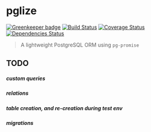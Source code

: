 # pglize

[![Greenkeeper badge](https://badges.greenkeeper.io/xiaofan2406/pglize.svg)](https://greenkeeper.io/)
[![Build Status][build-badge]][build] [![Coverage Status][coverage-badge]][coverage] [![Dependencies Status][dependencies-badge]][dependencies]

[build-badge]: https://img.shields.io/travis/xiaofan2406/pglize.svg?style=flat-square
[build]: https://travis-ci.org/xiaofan2406/pglize
[coverage-badge]: https://img.shields.io/codecov/c/github/xiaofan2406/pglize.svg?style=flat-square
[coverage]: https://codecov.io/gh/xiaofan2406/pglize
[dependencies-badge]: https://img.shields.io/david/xiaofan2406/pglize.svg?style=flat-square
[dependencies]: https://david-dm.org/xiaofan2406/pglize
> A lightweight PostgreSQL ORM using `pg-promise`


## TODO

##### custom queries
##### relations
##### table creation, and re-creation during test env
##### migrations
